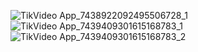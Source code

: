 ![TikVideo App_7438922092495506728_1](https://github.com/user-attachments/assets/33d12bf5-f29d-4dd7-a7db-fde40f9aa6cb)
![TikVideo App_7439409301615168783_1](https://github.com/user-attachments/assets/3e1e46f1-8ae4-496f-8aad-94863723006b)
![TikVideo App_7439409301615168783_2](https://github.com/user-attachments/assets/dd504a68-dacf-4703-a533-ec319bcab1b6)